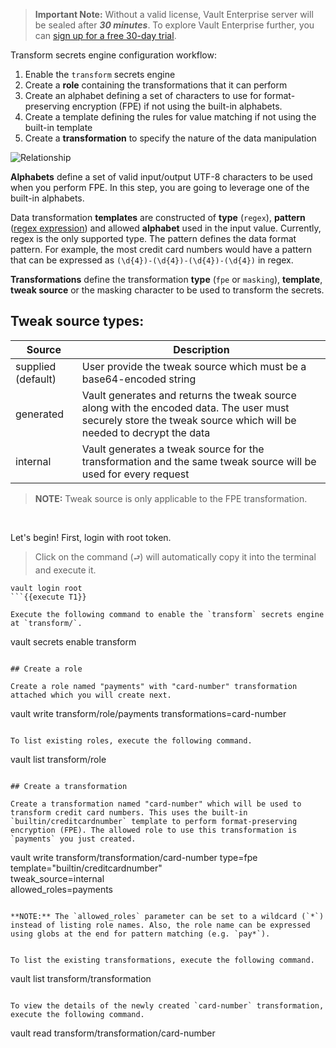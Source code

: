 > **Important Note:** Without a valid license, Vault Enterprise server will be sealed after ***30 minutes***. To explore Vault Enterprise further, you can [sign up for a free 30-day trial](https://www.hashicorp.com/products/vault/trial).

Transform secrets engine configuration workflow:

  1. Enable the `transform` secrets engine
  1. Create a **role** containing the transformations that it can perform
  1. Create an alphabet defining a set of characters to use for format-preserving encryption (FPE) if not using the built-in alphabets.
  1. Create a template defining the rules for value matching if not using the built-in template
  1. Create a **transformation** to specify the nature of the data manipulation

![Relationship](https://education-yh.s3-us-west-2.amazonaws.com/screenshots/vault-transform-2.png)

**Alphabets** define a set of valid input/output UTF-8 characters to be used when you perform FPE. In this step, you are going to leverage one of the built-in alphabets.

Data transformation **templates** are constructed of **type** (`regex`), **pattern** ([regex
expression](https://en.wikipedia.org/wiki/Regular_expression)) and allowed **alphabet** used in the input value. Currently, regex is the only supported type. The pattern defines the data format pattern. For example, the most credit card numbers would have a  pattern that can be expressed as
`(\d{4})-(\d{4})-(\d{4})-(\d{4})` in regex.

**Transformations** define the transformation **type** (`fpe` or `masking`), **template**, **tweak source** or the masking character to be used to transform the secrets.

## Tweak source types:

| Source      | Description                                               |
|-------------|-----------------------------------------------------------|
| supplied (default)   | User provide the tweak source which must be a base64-encoded string |
| generated   | Vault generates and returns the tweak source along with the encoded data. The user must securely store the tweak source which will be needed to decrypt the data |
| internal    | Vault generates a tweak source for the transformation and the same tweak source will be used for every request |

> **NOTE:** Tweak source is only applicable to the FPE transformation.

<br />

Let's begin!  First, login with root token.

> Click on the command (`⮐`) will automatically copy it into the terminal and execute it.

```
vault login root
```{{execute T1}}

Execute the following command to enable the `transform` secrets engine at `transform/`.

```
vault secrets enable transform
```{{execute T1}}

## Create a role

Create a role named "payments" with "card-number" transformation attached which you will create next.

```
vault write transform/role/payments transformations=card-number
```{{execute T1}}

To list existing roles, execute the following command.

```
vault list transform/role
```{{execute T1}}

## Create a transformation

Create a transformation named "card-number" which will be used to transform credit card numbers. This uses the built-in `builtin/creditcardnumber` template to perform format-preserving encryption (FPE). The allowed role to use this transformation is `payments` you just created.

```
vault write transform/transformation/card-number type=fpe \
        template="builtin/creditcardnumber" \
        tweak_source=internal \
        allowed_roles=payments
```{{execute T1}}

**NOTE:** The `allowed_roles` parameter can be set to a wildcard (`*`) instead of listing role names. Also, the role name can be expressed using globs at the end for pattern matching (e.g. `pay*`).


To list the existing transformations, execute the following command.

```
vault list transform/transformation
```{{execute T1}}

To view the details of the newly created `card-number` transformation, execute the following command.

```
vault read transform/transformation/card-number
```{{execute T1}}
